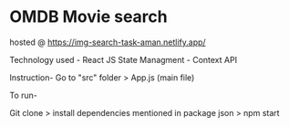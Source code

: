 # OMDB Movie search 

hosted @  https://img-search-task-aman.netlify.app/

Technology used - React JS
State Managment - Context API

Instruction-
Go to "src" folder > App.js (main file)

To run-

Git clone > install dependencies mentioned in package json > npm start


